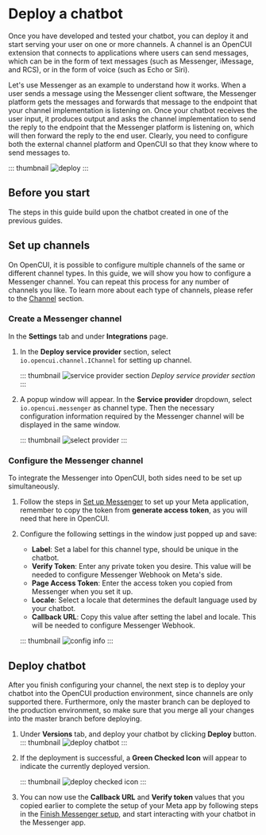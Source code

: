 # Deploy a chatbot

Once you have developed and tested your chatbot, you can deploy it and start serving your user on one or more channels. A channel is an OpenCUI extension that connects to applications where users can send messages, which can be in the form of text messages (such as Messenger, iMessage, and RCS), or in the form of voice (such as Echo or Siri).

Let's use Messenger as an example to understand how it works. When a user sends a message using the Messenger client software, the Messenger platform gets the messages and forwards that message to the endpoint that your channel implementation is listening on. Once your chatbot receives the user input, it produces output and asks the channel implementation to send the reply to the endpoint that the Messenger platform is listening on, which will then forward the reply to the end user. Clearly, you need to configure both the external channel platform and OpenCUI so that they know where to send messages to.

::: thumbnail
![deploy](/images/guide/pingpong/deploy_chatbot_channel.png)
:::

## Before you start
The steps in this guide build upon the chatbot created in one of the previous guides.

## Set up channels
On OpenCUI, it is possible to configure multiple channels of the same or different channel types. In this guide, we will show you how to configure a Messenger channel. You can repeat this process for any number of channels you like. To learn more about each type of channels, please refer to the [Channel](../reference/channels/overview.md) section.

### Create a Messenger channel
In the **Settings** tab and under **Integrations** page. 
1. In the **Deploy service provider** section, select `io.opencui.channel.IChannel` for setting up channel.

   ::: thumbnail
   ![service provider section](/images/guide/pingpong/service_provider_section.png)
   *Deploy service provider section*
   :::

2. A popup window will appear. In the **Service provider** dropdown, select `io.opencui.messenger` as channel type. Then the necessary configuration information required by the Messenger channel will be displayed in the same window.

   ::: thumbnail
   ![select provider](/images/guide/pingpong/select_provider.png)
   :::

### Configure the Messenger channel
To integrate the Messenger into OpenCUI, both sides need to be set up simultaneously.
1. Follow the steps in [Set up Messenger](../reference/channels/messenger.md#set-up-messenger) to set up your Meta application, remember to copy the token from **generate access token**, as you will need that here in OpenCUI.
2. Configure the following settings in the window just popped up and save: 
   - **Label**: Set a label for this channel type, should be unique in the chatbot. 
   - **Verify Token**: Enter any private token you desire. This value will be needed to configure Messenger Webhook on Meta's side.
   - **Page Access Token**: Enter the access token you copied from Messenger when you set it up.
   - **Locale**: Select a locale that determines the default language used by your chatbot.
   - **Callback URL**: Copy this value after setting the label and locale. This will be needed to configure Messenger Webhook.

   ::: thumbnail
   ![config info](/images/guide/pingpong/config_info.png)
   :::

## Deploy chatbot

After you finish configuring your channel, the next step is to deploy your chatbot into the OpenCUI production environment, since channels are only supported there. Furthermore, only the master branch can be deployed to the production environment, so make sure that you merge all your changes into the master branch before deploying.

1. Under **Versions** tab, and deploy your chatbot by clicking **Deploy** button.
   ::: thumbnail
   ![deploy chatbot](/images/guide/pingpong/deploy_chatbot.png)
   :::

2. If the deployment is successful, a **Green Checked Icon** will appear to indicate the currently deployed version. 

   ::: thumbnail
   ![deploy checked icon](/images/guide/pingpong/deploy_checked_icon.png)
   :::

3. You can now use the **Callback URL** and **Verify token** values that you copied earlier to complete the setup of your Meta app by following steps in the [Finish Messenger setup](../reference/channels/messenger.md#finish-messenger-setup), and start interacting with your chatbot in the Messenger app.